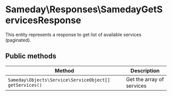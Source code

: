 # Sameday\Responses\SamedayGetServicesResponse

This entity represents a response to get list of available services (paginated).

## Public methods

| Method | Description |
| ------------- | ------------- |
| `Sameday\Objects\Service\ServiceObject[] getServices()` | Get the array of services |
